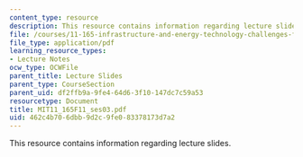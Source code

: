 ```yaml
---
content_type: resource
description: This resource contains information regarding lecture slides.
file: /courses/11-165-infrastructure-and-energy-technology-challenges-fall-2011/462c4b706dbb9d2c9fe083378173d7a2_MIT11_165F11_ses03.pdf
file_type: application/pdf
learning_resource_types:
- Lecture Notes
ocw_type: OCWFile
parent_title: Lecture Slides
parent_type: CourseSection
parent_uid: df2ffb9a-9fe4-64d6-3f10-147dc7c59a53
resourcetype: Document
title: MIT11_165F11_ses03.pdf
uid: 462c4b70-6dbb-9d2c-9fe0-83378173d7a2
---
```

This resource contains information regarding lecture slides.

